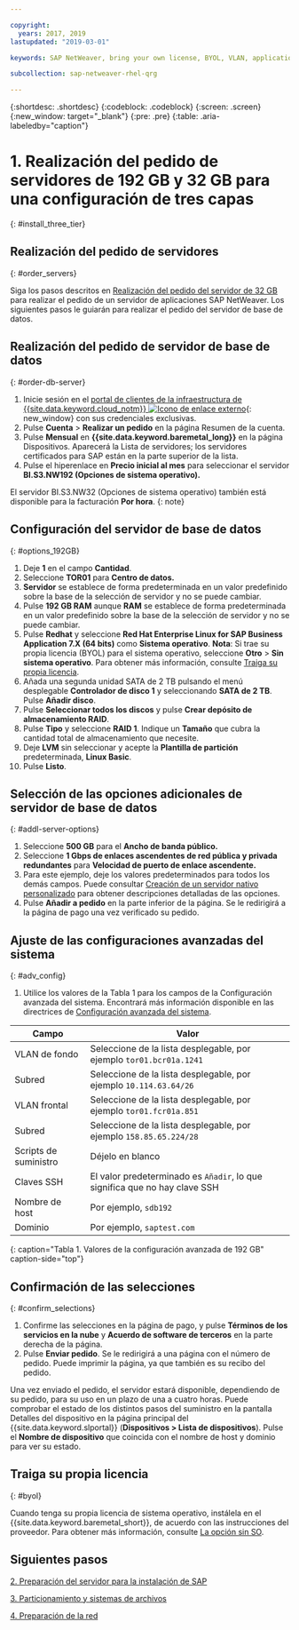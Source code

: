 ```yaml
---

copyright:
  years: 2017, 2019
lastupdated: "2019-03-01"

keywords: SAP NetWeaver, bring your own license, BYOL, VLAN, application server, database server, three-tier, SAP certified servers

subcollection: sap-netweaver-rhel-qrg

---
```


{:shortdesc: .shortdesc}
{:codeblock: .codeblock}
{:screen: .screen}
{:new_window: target="_blank"}
{:pre: .pre}
{:table: .aria-labeledby="caption"}

# 1. Realización del pedido de servidores de 192 GB y 32 GB para una configuración de tres capas
{: #install_three_tier}

## Realización del pedido de servidores
{: #order_servers}

Siga los pasos descritos en [Realización del pedido del servidor de 32 GB](/docs/infrastructure/sap-netweaver-rhel-qrg?topic=sap-netweaver-rhel-qrg-install_32GB#order_32GB) para realizar el pedido de un servidor de aplicaciones SAP NetWeaver. Los siguientes pasos le guiarán para realizar el pedido del servidor de base de datos.

## Realización del pedido de servidor de base de datos
{: #order-db-server}

1. Inicie sesión en el [portal de clientes de la infraestructura de {{site.data.keyword.cloud_notm}} ![Icono de enlace externo](../icons/launch-glyph.svg "Icono de enlace externo")](https://control.softlayer.com){: new_window} con sus credenciales exclusivas.
2. Pulse **Cuenta** > **Realizar un pedido** en la página Resumen de la cuenta.
3. Pulse **Mensual** en **{{site.data.keyword.baremetal_long}}** en la página Dispositivos. Aparecerá la Lista de servidores; los servidores certificados para SAP están en la parte superior de la lista.
4. Pulse el hiperenlace en **Precio inicial al mes** para seleccionar el servidor **BI.S3.NW192 (Opciones de sistema operativo).**

El servidor BI.S3.NW32 (Opciones de sistema operativo) también está disponible para la facturación **Por hora**.
{: note}

## Configuración del servidor de base de datos
{: #options_192GB}

1. Deje **1** en el campo **Cantidad**.
2. Seleccione **TOR01** para **Centro de datos.**
3. **Servidor** se establece de forma predeterminada en un valor predefinido sobre la base de la selección de servidor y no se puede cambiar.
4. Pulse **192 GB RAM** aunque **RAM** se establece de forma predeterminada en un valor predefinido sobre la base de la selección de servidor y no se puede cambiar.
5. Pulse **Redhat** y seleccione **Red Hat Enterprise Linux for SAP Business Application 7.X (64 bits)** como **Sistema operativo**. **Nota**: Si trae su propia licencia (BYOL) para el sistema operativo, seleccione **Otro** > **Sin sistema operativo**. Para obtener más información, consulte [Traiga su propia licencia](#byol).
6. Añada una segunda unidad SATA de 2 TB pulsando el menú desplegable **Controlador de disco 1** y seleccionando **SATA de 2 TB**. Pulse **Añadir disco**.
7. Pulse **Seleccionar todos los discos** y pulse **Crear depósito de almacenamiento RAID**.
8. Pulse **Tipo** y seleccione **RAID 1**. Indique un **Tamaño** que cubra la cantidad total de almacenamiento que necesite.
9. Deje **LVM** sin seleccionar y acepte la **Plantilla de partición** predeterminada, **Linux Basic**.
10. Pulse **Listo**.

## Selección de las opciones adicionales de servidor de base de datos
{: #addl-server-options}

1. Seleccione **500 GB** para el **Ancho de banda público.**
2. Seleccione **1 Gbps de enlaces ascendentes de red pública y privada redundantes** para **Velocidad de puerto de enlace ascendente.**
3. Para este ejemplo, deje los valores predeterminados para todos los demás campos. Puede consultar [Creación de un servidor nativo personalizado](/docs/bare-metal?topic=bare-metal-ordering-baremetal-server#addl-server-options) para obtener descripciones detalladas de las opciones.
4.	Pulse **Añadir a pedido** en la parte inferior de la página. Se le redirigirá a la página de pago una vez verificado su pedido.

## Ajuste de las configuraciones avanzadas del sistema
{: #adv_config}

1. Utilice los valores de la Tabla 1 para los campos de la Configuración avanzada del sistema. Encontrará más información disponible en las directrices de [Configuración avanzada del sistema](/docs/bare-metal?topic=bare-metal-ordering-baremetal-server#adv-system-config).

|              Campo               |      Valor                                                           |
| -------------------------------- | -------------------------------------------------------------------- |
|VLAN de fondo                      | Seleccione de la lista desplegable, por ejemplo `tor01.bcr01a.1241`     |
|Subred                            | Seleccione de la lista desplegable, por ejemplo `10.114.63.64/26`       |
|VLAN frontal                     | Seleccione de la lista desplegable, por ejemplo `tor01.fcr01a.851`      |
|Subred                            | Seleccione de la lista desplegable, por ejemplo `158.85.65.224/28`      |
|Scripts de suministro                 | Déjelo en blanco                                                          |
|Claves SSH                          | El valor predeterminado es `Añadir`, lo que significa que no hay clave SSH                            |
|Nombre de host                          | Por ejemplo, `sdb192`                                                |
|Dominio                            | Por ejemplo, `saptest.com`                                           |
{: caption="Tabla 1. Valores de la configuración avanzada de 192 GB" caption-side="top"}  

## Confirmación de las selecciones
{: #confirm_selections}

1. Confirme las selecciones en la página de pago, y pulse **Términos de los servicios en la nube** y **Acuerdo de software de terceros** en la parte derecha de la página.
2. Pulse **Enviar pedido**. Se le redirigirá a una página con el número de pedido. Puede imprimir la página, ya que también es su recibo del pedido.

Una vez enviado el pedido, el servidor estará disponible, dependiendo de su pedido, para su uso en un plazo de una a cuatro horas. Puede comprobar el estado de los distintos pasos del suministro en la pantalla Detalles del dispositivo en la página principal del {{site.data.keyword.slportal}} (**Dispositivos > Lista de dispositivos**). Pulse el **Nombre de dispositivo** que coincida con el nombre de host y dominio para ver su estado.

## Traiga su propia licencia
{: #byol}

Cuando tenga su propia licencia de sistema operativo, instálela en el {{site.data.keyword.baremetal_short}}, de acuerdo con las instrucciones del proveedor. Para obtener más información, consulte [La opción sin SO](/docs/bare-metal?topic=bare-metal-bm-no-os#bm-no-os).

## Siguientes pasos

  [2. Preparación del servidor para la instalación de SAP](/docs/infrastructure/sap-netweaver-rhel-qrg?topic=sap-netweaver-rhel-qrg-prepare_256GB)

  [3. Particionamiento y sistemas de archivos](/docs/infrastructure/sap-netweaver-rhel-qrg?topic=sap-netweaver-rhel-qrg-3-partitioning-and-file-systems)

  [4. Preparación de la red](/docs/infrastructure/sap-netweaver-rhel-qrg?topic=sap-netweaver-rhel-qrg-network#network)
